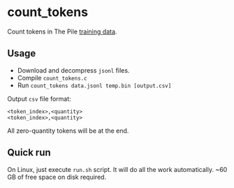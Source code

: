 # count\_tokens
Count tokens in The Pile [training data](https://the-eye.eu/public/AI/pile/train/).

##  Usage
- Download and decompress `jsonl` files.
- Compile `count_tokens.c`
- Run `count_tokens data.jsonl temp.bin [output.csv]`

Output `csv` file format:
```
<token_index>,<quantity>
<token_index>,<quantity>
```

All zero-quantity tokens will be at the end.

##  Quick run
On Linux, just execute `run.sh` script. It will do all the work automatically. ~60 GB of free space on disk required.
